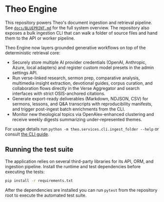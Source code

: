 # Theo Engine

This repository powers Theo's document ingestion and retrieval pipeline. See [`docs/BLUEPRINT.md`](docs/BLUEPRINT.md) for the full system overview. The repository also exposes a bulk ingestion CLI that can walk a folder of source files and hand them to the API or worker pipeline.

Theo Engine now layers grounded generative workflows on top of the deterministic retrieval core:

- Securely store multiple AI provider credentials (OpenAI, Anthropic, Azure, local adapters) and register custom model presets in the admin settings API.
- Run verse-linked research, sermon prep, comparative analysis, multimedia insight extraction, devotional guides, corpus curation, and collaboration flows directly in the Verse Aggregator and search interfaces with strict OSIS-anchored citations.
- Generate export-ready deliverables (Markdown, NDJSON, CSV) for sermons, lessons, and Q&A transcripts with reproducibility manifests, and trigger post-ingest batch enrichments from the CLI.
- Monitor new theological topics via OpenAlex-enhanced clustering and receive weekly digests summarizing under-represented themes.

For usage details run `python -m theo.services.cli.ingest_folder --help` or consult [the CLI guide](docs/CLI.md).

## Running the test suite

The application relies on several third-party libraries for its API, ORM, and ingestion pipeline.
Install the runtime and test dependencies before executing the tests:

```bash
pip install -r requirements.txt
```

After the dependencies are installed you can run `pytest` from the repository root to execute the automated test suite.
